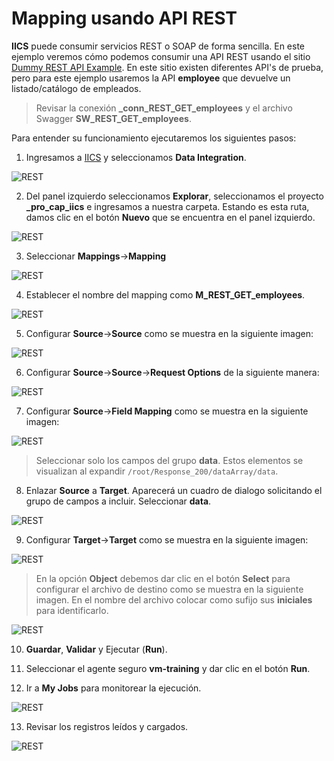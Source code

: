 # Mapping usando API REST

**IICS** puede consumir servicios REST o SOAP de forma sencilla. En este ejemplo veremos cómo podemos consumir una API REST usando el sitio [Dummy REST API Example](http://dummy.restapiexample.com). En este sitio existen diferentes API's de prueba, pero para este ejemplo usaremos la API **employee** que devuelve un listado/catálogo de empleados.

> Revisar la conexión **_conn_REST_GET_employees** y el archivo Swagger **SW_REST_GET_employees**.

Para entender su funcionamiento ejecutaremos los siguientes pasos:

1. Ingresamos a [IICS](https://dm-us.informaticacloud.com) y seleccionamos **Data Integration**.

![REST](images/img_ism_01.png)

2. Del panel izquierdo seleccionamos **Explorar**, seleccionamos el proyecto **_pro_cap_iics** e ingresamos a nuestra carpeta. Estando es esta ruta, damos clic en el botón **Nuevo** que se encuentra en el panel izquierdo.

![REST](images/img_ism_02.png)

3. Seleccionar **Mappings**->**Mapping**

![REST](images/img_ism_06.png)

4. Establecer el nombre del mapping como **M_REST_GET_employees**.

![REST](images/img_rest_01.png)

5. Configurar **Source**->**Source** como se muestra en la siguiente imagen:

![REST](images/img_rest_02.png)

6. Configurar **Source**->**Source**->**Request Options** de la siguiente manera:

![REST](images/img_rest_02_02.png)

7. Configurar **Source**->**Field Mapping** como se muestra en la siguiente imagen:

![REST](images/img_rest_03.png)

> Seleccionar solo los campos del grupo **data**. Estos elementos se visualizan al expandir `/root/Response_200/dataArray/data`.

8. Enlazar **Source** a **Target**. Aparecerá un cuadro de dialogo solicitando el grupo de campos a incluir. Seleccionar **data**.

![REST](images/img_rest_04.png)

9. Configurar **Target**->**Target** como se muestra en la siguiente imagen:

![REST](images/img_rest_05.png)

> En la opción **Object** debemos dar clic en el botón **Select** para configurar el archivo de destino como se muestra en la siguiente imagen. En el nombre del archivo colocar como sufijo sus **iniciales** para identificarlo.

![REST](images/img_rest_06.png)

10. **Guardar**, **Validar** y Ejecutar (**Run**).

11. Seleccionar el agente seguro **vm-training** y dar clic en el botón **Run**.

12. Ir a **My Jobs** para monitorear la ejecución.

![REST](images/img_rest_07.png)

13. Revisar los registros leídos y cargados.

![REST](images/img_rest_08.png)
